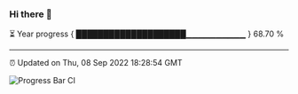 ### Hi there 👋

⏳ Year progress { ████████████████████▁▁▁▁▁▁▁▁▁▁ } 68.70 %

---

⏰ Updated on Thu, 08 Sep 2022 18:28:54 GMT

![Progress Bar CI](https://github.com/ZhaoGui/ZhaoGui/workflows/Progress%20Bar%20CI/badge.svg)
